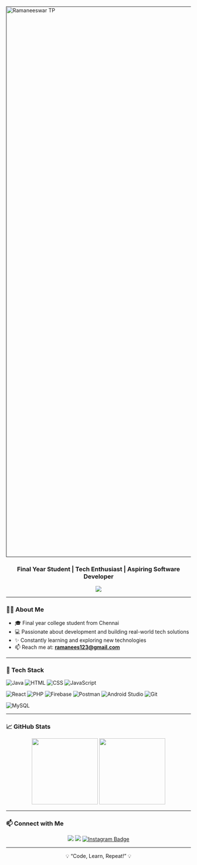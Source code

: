 <a href=""><img src="https://capsule-render.vercel.app/api?type=waving&color=gradient&height=250&text=%20Ramaneeswar%TP%20" alt="Ramaneeswar TP" width="1500" /></a>
<h3 align="center">Final Year Student | Tech Enthusiast | Aspiring Software Developer</h3>

<p align="center">
  <img src="https://readme-typing-svg.herokuapp.com/?lines=Software+Developer+Enthusiast;Lifelong+Learner;Building+Tech+with+Purpose;&center=true&width=440&height=45">
</p>

---

### 🧑‍💻 About Me
- 🎓 Final year college student from Chennai  
- 💻 Passionate about development and building real-world tech solutions  
- ✨ Constantly learning and exploring new technologies  
- 📫 Reach me at: **ramanees123@gmail.com**

---

### 🔧 Tech Stack


![Java](https://img.shields.io/badge/Java-ED8B00?style=for-the-badge&logo=java&logoColor=white)
![HTML](https://img.shields.io/badge/HTML5-E34F26?style=for-the-badge&logo=html5&logoColor=white)
![CSS](https://img.shields.io/badge/CSS3-1572B6?style=for-the-badge&logo=css3&logoColor=white)
![JavaScript](https://img.shields.io/badge/JavaScript-F7DF1E?style=for-the-badge&logo=javascript&logoColor=black)


![React](https://img.shields.io/badge/React-20232A?style=for-the-badge&logo=react&logoColor=61DAFB)
![PHP](https://img.shields.io/badge/PHP-777BB4?style=for-the-badge&logo=php&logoColor=white)
![Firebase](https://img.shields.io/badge/Firebase-FFCA28?style=for-the-badge&logo=firebase&logoColor=black)
![Postman](https://img.shields.io/badge/Postman-FF6C37?style=for-the-badge&logo=postman&logoColor=white)
![Android Studio](https://img.shields.io/badge/Android%20Studio-3DDC84?style=for-the-badge&logo=android-studio&logoColor=white)
![Git](https://img.shields.io/badge/Git-F05032?style=for-the-badge&logo=git&logoColor=white)


![MySQL](https://img.shields.io/badge/MySQL-00000F?style=for-the-badge&logo=mysql&logoColor=white)

---


### 📈 GitHub Stats

<p align="center">
  <img src="https://github-readme-stats.vercel.app/api?username=Ramanees&show_icons=true&theme=github_dark" height="180px"/>
  <img src="https://github-readme-streak-stats.herokuapp.com/?user=Ramanees&theme=github-dark" height="180px"/>
</p>

---

### 📫 Connect with Me

<p align="center">
  <a href="mailto:ramanees123@gmail.com"><img src="https://img.shields.io/badge/Gmail-D14836?style=for-the-badge&logo=gmail&logoColor=white" /></a>
  <a href="https://www.linkedin.com/in/ramaneeswartp/"><img src="https://img.shields.io/badge/LinkedIn-0A66C2?style=for-the-badge&logo=linkedin&logoColor=white" /></a>
 <a href="https://www.instagram.com/im_ramanees" target="_blank">
  <img src="https://img.shields.io/badge/Instagram-E4405F?style=for-the-badge&logo=instagram&logoColor=white" alt="Instagram Badge"/>
</a>


</p>

---

<p align="center">💡 “Code, Learn, Repeat!” 💡</p>
